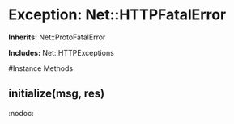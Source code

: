 # Exception: Net::HTTPFatalError
**Inherits:** Net::ProtoFatalError
    
**Includes:** Net::HTTPExceptions
  




#Instance Methods
## initialize(msg, res) [](#method-i-initialize)
:nodoc:

